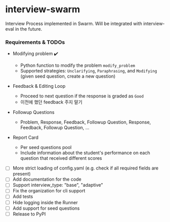 # interview-swarm

Interview Process implemented in Swarm. Will be integrated with interview-eval in the future.

### Requirements & TODOs

- Modifying problem ✔️
  - Python function to modify the problem `modify_problem`
  - Supported strategies: `Unclarifying`, `Paraphrasing`, and `Modifying` (given seed question, create a new question)

- Feedback & Editing Loop
  - Proceed to next question if the response is graded as `Good`
  - 이전에 했던 feedback 주지 말기

- Followup Questions
  - Problem, Response, Feedback, Followup Question, Response, Feedback, Followup Question, ...

- Report Card
  - Per seed questions pool
  - Include information about the student's performance on each question that received different scores


- [ ] More strict loading of config.yaml (e.g. check if all required fields are present)
- [ ] Add documentation for the code
- [ ] Support interview_type: "base", "adaptive"
- [ ] Fix the organization for cli support
- [ ] Add tests
- [ ] Hide logging inside the Runner
- [ ] Add support for seed questions
- [ ] Release to PyPI